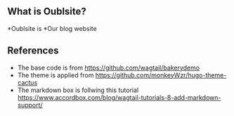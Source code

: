 ## What is Oublsite?
*Oublsite is *Our blog website
## References
* The base code is from https://github.com/wagtail/bakerydemo
* The theme is applied from https://github.com/monkeyWzr/hugo-theme-cactus
* The markdown box is follwing this tutorial https://www.accordbox.com/blog/wagtail-tutorials-8-add-markdown-support/
